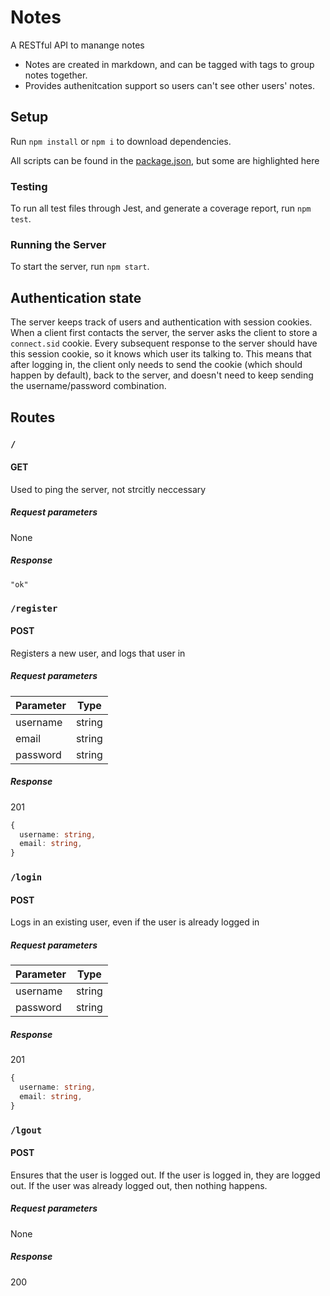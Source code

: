 # Notes

A RESTful API to manange notes

- Notes are created in markdown, and can be tagged with tags to group notes
  together.
- Provides authenitcation support so users can't see other users' notes.

## Setup

Run `npm install` or `npm i` to download dependencies.

All scripts can be found in the [package.json](./package.json), but some are
highlighted here

### Testing

To run all test files through Jest, and generate a coverage report, run
`npm test`.

### Running the Server

To start the server, run `npm start`.

## Authentication state

The server keeps track of users and authentication with session cookies.
When a client first contacts the server, the server asks the client to store a `connect.sid` cookie.
Every subsequent response to the server should have this session cookie, so it knows which user its talking to.
This means that after logging in, the client only needs to send the cookie (which should happen by default),
back to the server, and doesn't need to keep sending the username/password combination.

## Routes

### `/`

#### GET

Used to ping the server, not strcitly neccessary

##### Request parameters

None

##### Response

`"ok"`

### `/register`

#### POST

Registers a new user, and logs that user in

##### Request parameters

| Parameter | Type   |
|-----------|--------|
| username  | string |
| email     | string |
| password  | string |

##### Response

201

```typescript
{
  username: string,
  email: string,
}
```

### `/login`

#### POST

Logs in an existing user, even if the user is already logged in

##### Request parameters

| Parameter | Type   |
|-----------|--------|
| username  | string |
| password  | string |

##### Response

201

```typescript
{
  username: string,
  email: string,
}
```

### `/lgout`

#### POST

Ensures that the user is logged out.  If the user is logged in, they are logged out. If the user was already logged out, then nothing happens.

##### Request parameters

None

##### Response

200
